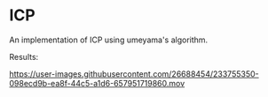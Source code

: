 # ICP
An implementation of ICP using umeyama's algorithm.

Results:

https://user-images.githubusercontent.com/26688454/233755350-098ecd9b-ea8f-44c5-a1d6-657951719860.mov

